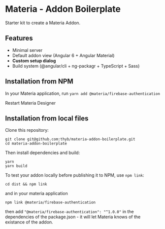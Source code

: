 # Materia - Addon Boilerplate

Starter kit to create a Materia Addon.

## Features

- Minimal server
- Default addon view (Angular 6 + Angular Material)
- **Custom setup dialog**
- Build system (@angular/cli + ng-packagr + TypeScript + Sass)

## Installation from NPM

In your Materia application, run `yarn add @materia/firebase-authentication`

Restart Materia Designer

## Installation from local files

Clone this repository:

```
git clone git@github.com:thyb/materia-addon-boilerplate.git
cd materia-addon-boilerplate
```

Then install dependencies and build:

```
yarn
yarn build
```

To test your addon locally before publishing it to NPM, use `npm link`:

```
cd dist && npm link
```

and in your materia application

```
npm link @materia/firebase-authentication
```

then add `"@materia/firebase-authentication": "^1.0.0"` in the dependencies of the package.json - it will let Materia knows of the existance of the addon.
